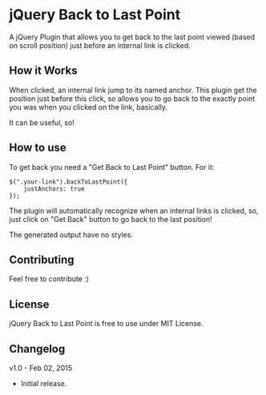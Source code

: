 # jQuery Back to Last Point

A jQuery Plugin that allows you to get back to the last point viewed (based on scroll position) just before an internal link is clicked.

## How it Works

When clicked, an internal link jump to its named anchor.
This plugin get the position just before this click, so allows you to go back to the exactly point you was when you clicked on the link, basically.

It can be useful, so!

## How to use

To get back you need a "Get Back to Last Point" button. For it:

````
$(".your-link").backToLastPoint({
	justAnchors: true
});
````

The plugin will automatically recognize when an internal links is clicked, so, just click on "Get Back" button to go back to the last position!

The generated output have no styles.

## Contributing

Feel free to contribute :)

## License

jQuery Back to Last Point is free to use under MIT License.

## Changelog

v1.0 - Feb 02, 2015
- Initial release.
